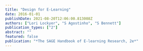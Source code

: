 ```yaml
---
title: "Design for E-Learning"
date: 2016-01-01
publishDate: 2021-08-20T12:06:00.813008Z
authors: ["Lori Lockyer", "S Agostinho", "S Bennett"]
publication_types: ["2"]
abstract: ""
featured: false
publication: "*The SAGE Handbook of E-learning Research, 2e*"
---
```


